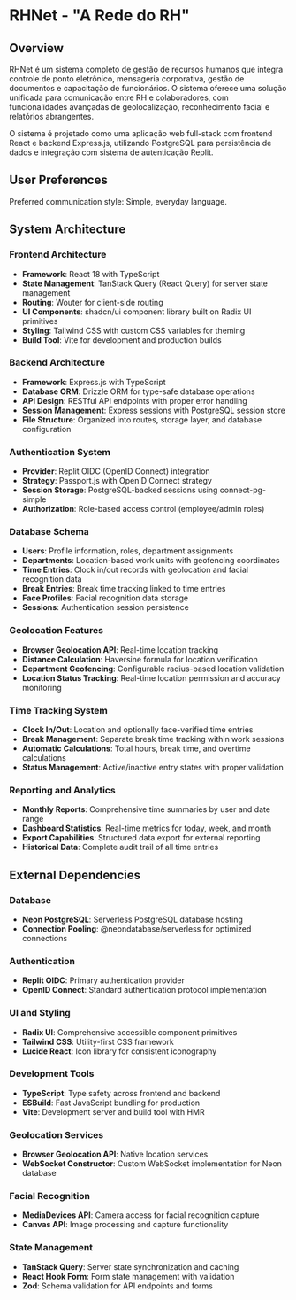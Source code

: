 # RHNet - "A Rede do RH"

## Overview

RHNet é um sistema completo de gestão de recursos humanos que integra controle de ponto eletrônico, mensageria corporativa, gestão de documentos e capacitação de funcionários. O sistema oferece uma solução unificada para comunicação entre RH e colaboradores, com funcionalidades avançadas de geolocalização, reconhecimento facial e relatórios abrangentes.

O sistema é projetado como uma aplicação web full-stack com frontend React e backend Express.js, utilizando PostgreSQL para persistência de dados e integração com sistema de autenticação Replit.

## User Preferences

Preferred communication style: Simple, everyday language.

## System Architecture

### Frontend Architecture
- **Framework**: React 18 with TypeScript
- **State Management**: TanStack Query (React Query) for server state management
- **Routing**: Wouter for client-side routing
- **UI Components**: shadcn/ui component library built on Radix UI primitives
- **Styling**: Tailwind CSS with custom CSS variables for theming
- **Build Tool**: Vite for development and production builds

### Backend Architecture
- **Framework**: Express.js with TypeScript
- **Database ORM**: Drizzle ORM for type-safe database operations
- **API Design**: RESTful API endpoints with proper error handling
- **Session Management**: Express sessions with PostgreSQL session store
- **File Structure**: Organized into routes, storage layer, and database configuration

### Authentication System
- **Provider**: Replit OIDC (OpenID Connect) integration
- **Strategy**: Passport.js with OpenID Connect strategy
- **Session Storage**: PostgreSQL-backed sessions using connect-pg-simple
- **Authorization**: Role-based access control (employee/admin roles)

### Database Schema
- **Users**: Profile information, roles, department assignments
- **Departments**: Location-based work units with geofencing coordinates
- **Time Entries**: Clock in/out records with geolocation and facial recognition data
- **Break Entries**: Break time tracking linked to time entries
- **Face Profiles**: Facial recognition data storage
- **Sessions**: Authentication session persistence

### Geolocation Features
- **Browser Geolocation API**: Real-time location tracking
- **Distance Calculation**: Haversine formula for location verification
- **Department Geofencing**: Configurable radius-based location validation
- **Location Status Tracking**: Real-time location permission and accuracy monitoring

### Time Tracking System
- **Clock In/Out**: Location and optionally face-verified time entries
- **Break Management**: Separate break time tracking within work sessions
- **Automatic Calculations**: Total hours, break time, and overtime calculations
- **Status Management**: Active/inactive entry states with proper validation

### Reporting and Analytics
- **Monthly Reports**: Comprehensive time summaries by user and date range
- **Dashboard Statistics**: Real-time metrics for today, week, and month
- **Export Capabilities**: Structured data export for external reporting
- **Historical Data**: Complete audit trail of all time entries

## External Dependencies

### Database
- **Neon PostgreSQL**: Serverless PostgreSQL database hosting
- **Connection Pooling**: @neondatabase/serverless for optimized connections

### Authentication
- **Replit OIDC**: Primary authentication provider
- **OpenID Connect**: Standard authentication protocol implementation

### UI and Styling
- **Radix UI**: Comprehensive accessible component primitives
- **Tailwind CSS**: Utility-first CSS framework
- **Lucide React**: Icon library for consistent iconography

### Development Tools
- **TypeScript**: Type safety across frontend and backend
- **ESBuild**: Fast JavaScript bundling for production
- **Vite**: Development server and build tool with HMR

### Geolocation Services
- **Browser Geolocation API**: Native location services
- **WebSocket Constructor**: Custom WebSocket implementation for Neon database

### Facial Recognition
- **MediaDevices API**: Camera access for facial recognition capture
- **Canvas API**: Image processing and capture functionality

### State Management
- **TanStack Query**: Server state synchronization and caching
- **React Hook Form**: Form state management with validation
- **Zod**: Schema validation for API endpoints and forms